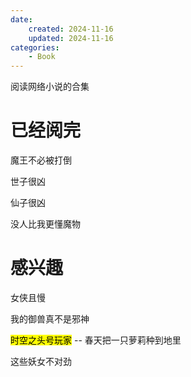 ```yaml
---
date:
    created: 2024-11-16
    updated: 2024-11-16
categories:
    - Book
---
```


阅读网络小说的合集
<!-- more -->

# 已经阅完

魔王不必被打倒

世子很凶

仙子很凶

没人比我更懂魔物



# 感兴趣

女侠且慢

我的御兽真不是邪神

<mark>时空之头号玩家</mark>	--	春天把一只萝莉种到地里

这些妖女不对劲